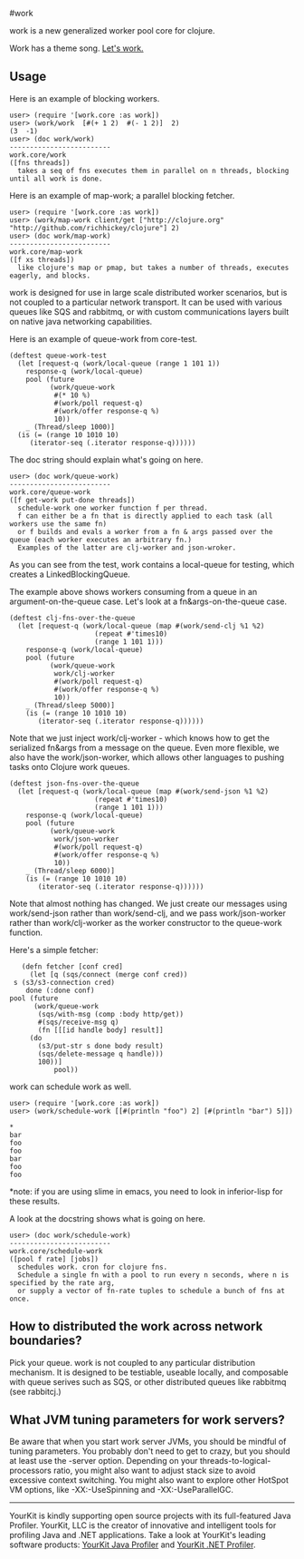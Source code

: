 #work

work is a new generalized worker pool core for clojure.

Work has a theme song. [Let's work.](http://www.youtube.com/watch?v=SGHgGCB-rMc&feature=related)

## Usage

Here is an example of blocking workers.

    user> (require '[work.core :as work])
    user> (work/work  [#(+ 1 2)  #(- 1 2)]  2)
    (3  -1)
    user> (doc work/work)
    -------------------------
    work.core/work
    ([fns threads])
      takes a seq of fns executes them in parallel on n threads, blocking until all work is done.

Here is an example of map-work; a parallel blocking fetcher.

    user> (require '[work.core :as work])
    user> (work/map-work client/get ["http://clojure.org" "http://github.com/richhickey/clojure"] 2)
    user> (doc work/map-work)
    -------------------------
    work.core/map-work
    ([f xs threads])
      like clojure's map or pmap, but takes a number of threads, executes eagerly, and blocks.

work is designed for use in large scale distributed worker scenarios, but is not coupled to a particular network transport.  It can be used with various queues like SQS and rabbitmq, or with custom communications layers built on native java networking capabilities.

Here is an example of queue-work from core-test.

    (deftest queue-work-test
      (let [request-q (work/local-queue (range 1 101 1))
        response-q (work/local-queue)
        pool (future
              (work/queue-work
               #(* 10 %)
               #(work/poll request-q)
               #(work/offer response-q %)
               10))
        _ (Thread/sleep 1000)]
      (is (= (range 10 1010 10)
         (iterator-seq (.iterator response-q))))))

The doc string should explain what's going on here.

    user> (doc work/queue-work)
    -------------------------
    work.core/queue-work
    ([f get-work put-done threads])
      schedule-work one worker function f per thread.
      f can either be a fn that is directly applied to each task (all workers use the same fn)
      or f builds and evals a worker from a fn & args passed over the queue (each worker executes an arbitrary fn.)
      Examples of the latter are clj-worker and json-wroker.

As you can see from the test, work contains a local-queue for testing, which creates a LinkedBlockingQueue.

The example above shows workers consuming from a queue in an argument-on-the-queue case.  Let's look at a fn&args-on-the-queue case.

    (deftest clj-fns-over-the-queue
      (let [request-q (work/local-queue (map #(work/send-clj %1 %2)
                         (repeat #'times10)
                         (range 1 101 1)))
        response-q (work/local-queue)
        pool (future
              (work/queue-work
               work/clj-worker
               #(work/poll request-q)
               #(work/offer response-q %)
               10))
        _ (Thread/sleep 5000)]
        (is (= (range 10 1010 10)
           (iterator-seq (.iterator response-q))))))

Note that we just inject work/clj-worker - which knows how to get the serialized fn&args from a message on the queue.  Even more flexible, we also have the work/json-worker, which allows other languages to pushing tasks onto Clojure work queues.

    (deftest json-fns-over-the-queue
      (let [request-q (work/local-queue (map #(work/send-json %1 %2)
                         (repeat #'times10)
                         (range 1 101 1)))
        response-q (work/local-queue)
        pool (future
              (work/queue-work
               work/json-worker
               #(work/poll request-q)
               #(work/offer response-q %)
               10))
        _ (Thread/sleep 6000)]
        (is (= (range 10 1010 10)
           (iterator-seq (.iterator response-q))))))

Note that almost nothing has changed.  We just create our messages using work/send-json rather than work/send-clj, and we pass work/json-worker rather than work/clj-worker as the worker constructor to the queue-work function.

Here's a simple fetcher:

       (defn fetcher [conf cred]
         (let [q (sqs/connect (merge conf cred))
	 s (s3/s3-connection cred)
	 	done (:done conf)
	pool (future
	      (work/queue-work
	       (sqs/with-msg (comp :body http/get))
	       #(sqs/receive-msg q)
	       (fn [[[id handle body] result]]
		 (do 
		   (s3/put-str s done body result)
		   (sqs/delete-message q handle)))
	       100))]
    	       pool))

work can schedule work as well.

    user> (require '[work.core :as work])
    user> (work/schedule-work [[#(println "foo") 2] [#(println "bar") 5]])

    *
    bar
    foo
    foo
    bar
    foo
    foo

*note: if you are using slime in emacs, you need to look in inferior-lisp for these results.

A look at the docstring shows what is going on here.

    user> (doc work/schedule-work)
    -------------------------
    work.core/schedule-work
    ([pool f rate] [jobs])
      schedules work. cron for clojure fns.
      Schedule a single fn with a pool to run every n seconds, where n is specified by the rate arg,
      or supply a vector of fn-rate tuples to schedule a bunch of fns at once.

## How to distributed the work across network boundaries?

Pick your queue.  work is not coupled to any particular distribution mechanism.  It is designed to be testiable, useable locally, and composable with queue serives such as SQS, or other distributed queues like rabbitmq (see rabbitcj.)

## What JVM tuning parameters for work servers?

Be aware that when you start work server JVMs, you should be mindful of tuning parameters.  You probably don't need to get to crazy, but you should at least use the -server option.  Depending on your threads-to-logical-processors ratio, you might also want to adjust stack size to avoid excessive context switching.  You might also want to explore other HotSpot VM options, like -XX:-UseSpinning and -XX:-UseParallelGC.

---

YourKit is kindly supporting open source projects with its full-featured Java Profiler.
YourKit, LLC is the creator of innovative and intelligent tools for profiling
Java and .NET applications. Take a look at YourKit's leading software products:
[YourKit Java Profiler](http://www.yourkit.com/java/profiler/index.jsp) and
[YourKit .NET Profiler](http://www.yourkit.com/.net/profiler/index.jsp).